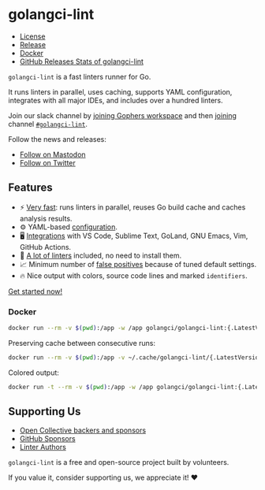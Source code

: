 # golangci-lint


- [License](https://github.com/golangci/golangci-lint/blob/master/LICENSE)
- [Release](https://github.com/golangci/golangci-lint/releases/latest)
- [Docker](https://hub.docker.com/r/golangci/golangci-lint)
- [GitHub Releases Stats of golangci-lint](https://somsubhra.github.io/github-release-stats/?username=golangci&repository=golangci-lint)

`golangci-lint` is a fast linters runner for Go.

It runs linters in parallel, uses caching, supports YAML configuration,
integrates with all major IDEs, and includes over a hundred linters.

Join our slack channel by [joining Gophers workspace](https://invite.slack.golangbridge.org/)
and then [joining](https://gophers.slack.com/archives/CS0TBRKPC) channel [`#golangci-lint`](https://gophers.slack.com/archives/CS0TBRKPC).

Follow the news and releases:

- [Follow on Mastodon](https://fosstodon.org/@golangcilint)
- [Follow on Twitter](https://twitter.com/golangci)

## Features

- ⚡ [Very fast](https://golangci-lint.run/product/performance): runs linters in parallel, reuses Go build cache and caches analysis results.
- ⚙️ YAML-based [configuration](https://golangci-lint.run/usage/configuration).
- 🖥 [Integrations](https://golangci-lint.run/welcome/integrations) with VS Code, Sublime Text, GoLand, GNU Emacs, Vim, GitHub Actions.
- 🥇 [A lot of linters](https://golangci-lint.run/usage/linters) included, no need to install them.
- 📈 Minimum number of [false positives](https://golangci-lint.run/usage/false-positives) because of tuned default settings.
- 🔥 Nice output with colors, source code lines and marked `identifiers`.

[Get started now!](https://golangci-lint.run/welcome/install)

### Docker

```sh
docker run --rm -v $(pwd):/app -w /app golangci/golangci-lint:{.LatestVersion} golangci-lint run -v
```

Preserving cache between consecutive runs:
```sh
docker run --rm -v $(pwd):/app -v ~/.cache/golangci-lint/{.LatestVersion}:/root/.cache -w /app golangci/golangci-lint:{.LatestVersion} golangci-lint run -v
```

Colored output:
```sh
docker run -t --rm -v $(pwd):/app -w /app golangci/golangci-lint:{.LatestVersion} golangci-lint run -v
```

## Supporting Us

- [Open Collective backers and sponsors](https://opencollective.com/golangci-lint)
- [GitHub Sponsors](https://github.com/sponsors/golangci)
- [Linter Authors](https://golangci-lint.run/product/thanks/)

`golangci-lint` is a free and open-source project built by volunteers.

If you value it, consider supporting us, we appreciate it! ❤️
